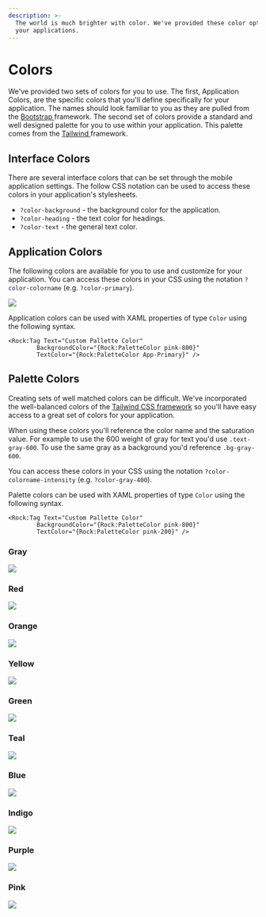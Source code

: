 ```yaml
---
description: >-
  The world is much brighter with color. We've provided these color options for
  your applications.
---
```


# Colors

We've provided two sets of colors for you to use. The first, Application Colors, are the specific colors that you'll define specifically for your application. The names should look familiar to you as they are pulled from the [Bootstrap ](https://getbootstrap.com/)framework. The second set of colors provide a standard and well designed palette for you to use within your application. This palette comes from the [Tailwind ](https://tailwindcss.com)framework.

## Interface Colors

There are several interface colors that can be set through the mobile application settings. The follow CSS notation can be used to access these colors in your application's stylesheets.

* `?color-background` - the background color for the application.
* `?color-heading` - the text color for headings.
* `?color-text` - the general text color.

## Application Colors

The following colors are available for you to use and customize for your application. You can access these colors in your CSS using the notation `?color-colorname` \(e.g. `?color-primary`\).

![](../.gitbook/assets/application-colors.jpg)



Application colors can be used with XAML properties of type `Color` using the following syntax.

```text
<Rock:Tag Text="Custom Pallette Color" 
        BackgroundColor="{Rock:PaletteColor pink-800}"
        TextColor="{Rock:PaletteColor App-Primary}" />
```

## Palette Colors

Creating sets of well matched colors can be difficult. We've incorporated the well-balanced colors of the [Tailwind CSS framework](https://tailwindcss.com/docs/customizing-colors) so you'll have easy access to a great set of colors for your application.

When using these colors you'll reference the color name and the saturation value. For example to use the 600 weight of gray for text you'd use `.text-gray-600`. To use the same gray as a background you'd reference `.bg-gray-600`.

You can access these colors in your CSS using the notation `?color-colorname-intensity` \(e.g. `?color-gray-400`\).

Palette colors can be used with XAML properties of type `Color` using the following syntax.

```text
<Rock:Tag Text="Custom Pallette Color" 
        BackgroundColor="{Rock:PaletteColor pink-800}"
        TextColor="{Rock:PaletteColor pink-200}" />
```

### Gray

![](../.gitbook/assets/image%20%2814%29.png)

### Red

![](../.gitbook/assets/image%20%2825%29.png)

### Orange

![](../.gitbook/assets/image%20%282%29.png)

### Yellow

![](../.gitbook/assets/image%20%281%29.png)

### Green

![](../.gitbook/assets/image%20%285%29.png)

### Teal

![](../.gitbook/assets/image%20%2820%29.png)

### Blue

![](../.gitbook/assets/image%20%2823%29.png)

### Indigo

![](../.gitbook/assets/image%20%2811%29.png)

### Purple

![](../.gitbook/assets/image%20%2817%29.png)

### Pink

![](../.gitbook/assets/image%20%2815%29.png)

